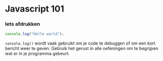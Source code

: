 # Javascript 101 

### Iets afdrukken

```js
console.log("Hello world");
```

`console.log()` wordt vaak gebruikt om je code te debuggen of om een kort bericht weer te geven. Gebruik het gerust in alle oefeningen om te begrijpen wat er in je programma gebeurt.
